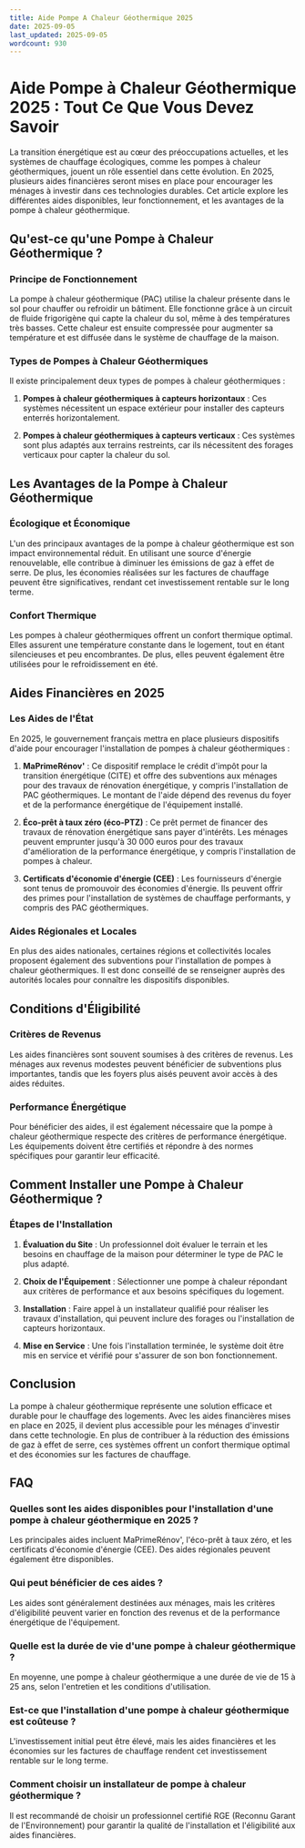 ```yaml
---
title: Aide Pompe A Chaleur Géothermique 2025
date: 2025-09-05
last_updated: 2025-09-05
wordcount: 930
---
```


# Aide Pompe à Chaleur Géothermique 2025 : Tout Ce Que Vous Devez Savoir

La transition énergétique est au cœur des préoccupations actuelles, et les systèmes de chauffage écologiques, comme les pompes à chaleur géothermiques, jouent un rôle essentiel dans cette évolution. En 2025, plusieurs aides financières seront mises en place pour encourager les ménages à investir dans ces technologies durables. Cet article explore les différentes aides disponibles, leur fonctionnement, et les avantages de la pompe à chaleur géothermique.

## Qu'est-ce qu'une Pompe à Chaleur Géothermique ?

### Principe de Fonctionnement

La pompe à chaleur géothermique (PAC) utilise la chaleur présente dans le sol pour chauffer ou refroidir un bâtiment. Elle fonctionne grâce à un circuit de fluide frigorigène qui capte la chaleur du sol, même à des températures très basses. Cette chaleur est ensuite compressée pour augmenter sa température et est diffusée dans le système de chauffage de la maison.

### Types de Pompes à Chaleur Géothermiques

Il existe principalement deux types de pompes à chaleur géothermiques :

1. **Pompes à chaleur géothermiques à capteurs horizontaux** : Ces systèmes nécessitent un espace extérieur pour installer des capteurs enterrés horizontalement.
   
2. **Pompes à chaleur géothermiques à capteurs verticaux** : Ces systèmes sont plus adaptés aux terrains restreints, car ils nécessitent des forages verticaux pour capter la chaleur du sol.

## Les Avantages de la Pompe à Chaleur Géothermique

### Écologique et Économique

L'un des principaux avantages de la pompe à chaleur géothermique est son impact environnemental réduit. En utilisant une source d'énergie renouvelable, elle contribue à diminuer les émissions de gaz à effet de serre. De plus, les économies réalisées sur les factures de chauffage peuvent être significatives, rendant cet investissement rentable sur le long terme.

### Confort Thermique

Les pompes à chaleur géothermiques offrent un confort thermique optimal. Elles assurent une température constante dans le logement, tout en étant silencieuses et peu encombrantes. De plus, elles peuvent également être utilisées pour le refroidissement en été.

## Aides Financières en 2025

### Les Aides de l'État

En 2025, le gouvernement français mettra en place plusieurs dispositifs d'aide pour encourager l'installation de pompes à chaleur géothermiques :

1. **MaPrimeRénov'** : Ce dispositif remplace le crédit d'impôt pour la transition énergétique (CITE) et offre des subventions aux ménages pour des travaux de rénovation énergétique, y compris l'installation de PAC géothermiques. Le montant de l'aide dépend des revenus du foyer et de la performance énergétique de l'équipement installé.

2. **Éco-prêt à taux zéro (éco-PTZ)** : Ce prêt permet de financer des travaux de rénovation énergétique sans payer d'intérêts. Les ménages peuvent emprunter jusqu'à 30 000 euros pour des travaux d'amélioration de la performance énergétique, y compris l'installation de pompes à chaleur.

3. **Certificats d'économie d'énergie (CEE)** : Les fournisseurs d'énergie sont tenus de promouvoir des économies d'énergie. Ils peuvent offrir des primes pour l'installation de systèmes de chauffage performants, y compris des PAC géothermiques.

### Aides Régionales et Locales

En plus des aides nationales, certaines régions et collectivités locales proposent également des subventions pour l'installation de pompes à chaleur géothermiques. Il est donc conseillé de se renseigner auprès des autorités locales pour connaître les dispositifs disponibles.

## Conditions d'Éligibilité

### Critères de Revenus

Les aides financières sont souvent soumises à des critères de revenus. Les ménages aux revenus modestes peuvent bénéficier de subventions plus importantes, tandis que les foyers plus aisés peuvent avoir accès à des aides réduites.

### Performance Énergétique

Pour bénéficier des aides, il est également nécessaire que la pompe à chaleur géothermique respecte des critères de performance énergétique. Les équipements doivent être certifiés et répondre à des normes spécifiques pour garantir leur efficacité.

## Comment Installer une Pompe à Chaleur Géothermique ?

### Étapes de l'Installation

1. **Évaluation du Site** : Un professionnel doit évaluer le terrain et les besoins en chauffage de la maison pour déterminer le type de PAC le plus adapté.

2. **Choix de l'Équipement** : Sélectionner une pompe à chaleur répondant aux critères de performance et aux besoins spécifiques du logement.

3. **Installation** : Faire appel à un installateur qualifié pour réaliser les travaux d'installation, qui peuvent inclure des forages ou l'installation de capteurs horizontaux.

4. **Mise en Service** : Une fois l'installation terminée, le système doit être mis en service et vérifié pour s'assurer de son bon fonctionnement.

## Conclusion

La pompe à chaleur géothermique représente une solution efficace et durable pour le chauffage des logements. Avec les aides financières mises en place en 2025, il devient plus accessible pour les ménages d'investir dans cette technologie. En plus de contribuer à la réduction des émissions de gaz à effet de serre, ces systèmes offrent un confort thermique optimal et des économies sur les factures de chauffage.

## FAQ

### Quelles sont les aides disponibles pour l'installation d'une pompe à chaleur géothermique en 2025 ?

Les principales aides incluent MaPrimeRénov', l'éco-prêt à taux zéro, et les certificats d'économie d'énergie (CEE). Des aides régionales peuvent également être disponibles.

### Qui peut bénéficier de ces aides ?

Les aides sont généralement destinées aux ménages, mais les critères d'éligibilité peuvent varier en fonction des revenus et de la performance énergétique de l'équipement.

### Quelle est la durée de vie d'une pompe à chaleur géothermique ?

En moyenne, une pompe à chaleur géothermique a une durée de vie de 15 à 25 ans, selon l'entretien et les conditions d'utilisation.

### Est-ce que l'installation d'une pompe à chaleur géothermique est coûteuse ?

L'investissement initial peut être élevé, mais les aides financières et les économies sur les factures de chauffage rendent cet investissement rentable sur le long terme.

### Comment choisir un installateur de pompe à chaleur géothermique ?

Il est recommandé de choisir un professionnel certifié RGE (Reconnu Garant de l'Environnement) pour garantir la qualité de l'installation et l'éligibilité aux aides financières.